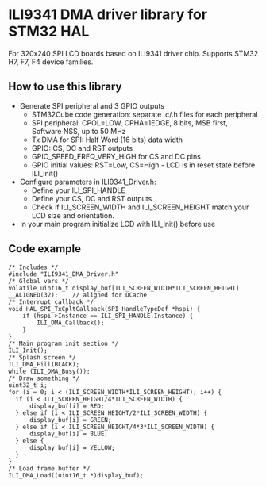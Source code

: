 # ILI9341 DMA driver library for STM32 HAL
For 320x240 SPI LCD boards based on ILI9341 driver chip.
Supports STM32 H7, F7, F4 device families.

## How to use this library
* Generate SPI peripheral and 3 GPIO outputs
	* STM32Cube code generation: separate .c/.h files for each peripheral
	* SPI peripheral: CPOL=LOW, CPHA=1EDGE, 8 bits, MSB first, Software NSS, up to 50 MHz
	* Tx DMA for SPI: Half Word (16 bits) data width
	* GPIO: CS, DC and RST outputs
	* GPIO_SPEED_FREQ_VERY_HIGH for CS and DC pins
	* GPIO initial values: RST=Low, CS=High - LCD is in reset state before ILI_Init()
* Configure parameters in ILI9341_Driver.h:
	* Define your ILI_SPI_HANDLE
	* Define your CS, DC and RST outputs
	* Check if ILI_SCREEN_WIDTH and ILI_SCREEN_HEIGHT match your LCD size and orientation.
* In your main program initialize LCD with ILI_Init() before use

## Code example
	/* Includes */
	#include "ILI9341_DMA_Driver.h"
	/* Global vars */
	volatile uint16_t display_buf[ILI_SCREEN_WIDTH*ILI_SCREEN_HEIGHT] __ALIGNED(32);	// aligned for DCache
	/* Interrupt callback */
	void HAL_SPI_TxCpltCallback(SPI_HandleTypeDef *hspi) {
		if (hspi->Instance == ILI_SPI_HANDLE.Instance) {
			ILI_DMA_Callback();
		}
	}
	/* Main program init section */
	ILI_Init();
	/* Splash screen */
	ILI_DMA_Fill(BLACK);
	while (ILI_DMA_Busy());
	/* Draw something */
	uint32_t i;
	for (i = 0; i < (ILI_SCREEN_WIDTH*ILI_SCREEN_HEIGHT); i++) {
	  if (i < ILI_SCREEN_HEIGHT/4*ILI_SCREEN_WIDTH) {
		  display_buf[i] = RED;
	  } else if (i < ILI_SCREEN_HEIGHT/2*ILI_SCREEN_WIDTH) {
		  display_buf[i] = GREEN;
	  } else if (i < ILI_SCREEN_HEIGHT/4*3*ILI_SCREEN_WIDTH) {
		  display_buf[i] = BLUE;
	  } else {
		  display_buf[i] = YELLOW;
	  }
	}
	/* Load frame buffer */
	ILI_DMA_Load((uint16_t *)display_buf);
